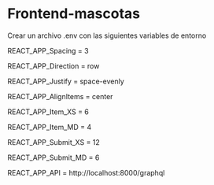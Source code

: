 # Frontend-mascotas

Crear un archivo .env con las siguientes variables de entorno


REACT_APP_Spacing = 3

REACT_APP_Direction = row

REACT_APP_Justify = space-evenly

REACT_APP_AlignItems = center

REACT_APP_Item_XS = 6

REACT_APP_Item_MD = 4

REACT_APP_Submit_XS = 12

REACT_APP_Submit_MD = 6

REACT_APP_API = http://localhost:8000/graphql

